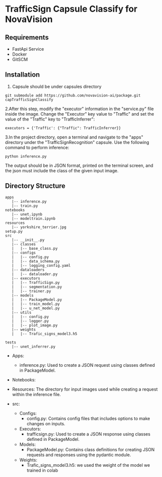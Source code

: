 # TrafficSign Capsule Classify for NovaVision
## Requirements
- FastApi Service
- Docker
- GitSCM
## Installation
1. Capsule should be under capsules directory
```
git submodule add https://github.com/novavision-ai/package.git capTrafficSignClassify
```
2.After this step, modify the "executor" information in the "service.py" file inside the image. Change the "Executor" key value to "Traffic" and set the value of the "Traffic" key to "TrafficInferrer":
```
executors = {'Traffic': {"Traffic": TrafficInferrer}}
```
3.In the project directory, open a terminal and navigate to the "apps" directory under the "TrafficSignRecognition" capsule. Use the following command to perform inference:
```
python inference.py
```
The output should be in JSON format, printed on the terminal screen, and the json must include the class of the given input image.
## Directory Structure
```
apps
   |-- inference.py
   |-- train.py
notebooks
   |-- unet.ipynb
   |-- modeltrain.ipynb   
resources
   |-- yorkshire_terrier.jpg
setup.py
src
   |-- __init__.py
   |-- classes
   |   |-- base_class.py
   |-- configs
   |   |-- config.py
   |   |-- data_schema.py
   |   |-- logging_config.yaml
   |-- dataloaders
   |   |-- dataloader.py
   |-- executors
   |   |-- TrafficSign.py
   |   |-- segmentation.py
   |   |-- trainer.py
   |-- models
   |   |-- PackageModel.py
   |   |-- train_model.py
   |   |-- u_net_model.py
   |-- utils
   |   |-- config.py
   |   |-- logger.py
   |   |-- plot_image.py
   |-- weights
   |   |-- Trafic_signs_model3.h5
 
tests
   |-- unet_inferrer.py
```
* Apps:
  * inference.py: Used to create a JSON request using classes defined in PackageModel.
* Notebooks:
  
* Resources: The directory for input images used while creating a request within the inference file.
* src:
  * Configs:
    * config.py: Contains config files that includes options to make changes on inputs.
  * Executors:
    * trafficsign.py: Used to create a JSON response using classes defined in PackageModel.
  * Models:
    * PackageModel.py: Contains class definitions for creating JSON requests and responses using the pydantic module.
  * Weights:
    * Trafic_signs_model3.h5: we used the weight of the model we trained in colab
